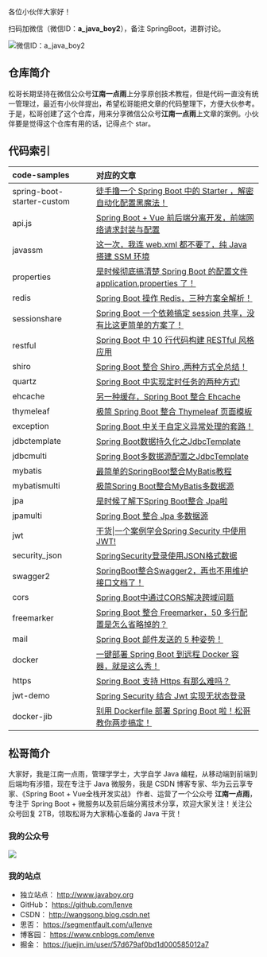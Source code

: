各位小伙伴大家好！

扫码加微信（微信ID：**a_java_boy2**），备注 SpringBoot，进群讨论。

![微信ID：a_java_boy2](https://user-images.githubusercontent.com/6023444/75459026-ba70d500-59b9-11ea-8cbd-3d5889f356c4.png)


## 仓库简介

松哥长期坚持在微信公众号**江南一点雨**上分享原创技术教程，但是代码一直没有统一管理过，最近有小伙伴提出，希望松哥能把文章的代码整理下，方便大伙参考。于是，松哥创建了这个仓库，用来分享微信公众号**江南一点雨**上文章的案例。小伙伴要是觉得这个仓库有用的话，记得点个 star。

## 代码索引

|code-samples|对应的文章|
|:---|:---|
|spring-boot-starter-custom|[徒手撸一个 Spring Boot 中的 Starter ，解密自动化配置黑魔法！](https://mp.weixin.qq.com/s/tKr_shLQnvcQADr4mvcU3A)|
|api.js|[Spring Boot + Vue 前后端分离开发，前端网络请求封装与配置](https://mp.weixin.qq.com/s/K8ANNmm6ZrP2xMyK6LGZ_g)|
|javassm|[这一次，我连 web.xml 都不要了，纯 Java 搭建 SSM 环境](https://mp.weixin.qq.com/s/NC_0oaeBzRjCB34U_ZWxIQ)|
|properties|[是时候彻底搞清楚 Spring Boot 的配置文件 application.properties 了！](https://mp.weixin.qq.com/s/cUhzpo8zkQq09d8S4WkAsw)|
|redis|[Spring Boot 操作 Redis，三种方案全解析！](https://mp.weixin.qq.com/s/cgDtmjPWTdh44bSlLC0Qsw)|
|sessionshare|[Spring Boot 一个依赖搞定 session 共享，没有比这更简单的方案了！](https://mp.weixin.qq.com/s/xs67SzSkMLz6-HgZVxTDFw)|
|restful|[Spring Boot 中 10 行代码构建 RESTful 风格应用](https://mp.weixin.qq.com/s/7uO87SOu93XH2Y3iWxWicg)|
|shiro|[Spring Boot 整合 Shiro ,两种方式全总结！](https://mp.weixin.qq.com/s/JU_-gn-yZ4VJJXTZvo7nZQ)|
|quartz|[Spring Boot 中实现定时任务的两种方式!](https://mp.weixin.qq.com/s/_20RYBkjKrB4tdpXI3hBOA)|
|ehcache|[另一种缓存，Spring Boot 整合 Ehcache](https://mp.weixin.qq.com/s/i9a3VOf_GMN_UBQ-8tKi3A)|
|thymeleaf|[极简 Spring Boot 整合 Thymeleaf 页面模板](https://mp.weixin.qq.com/s/7tgiuFceyZPHBZcLnPmkfw)|
|exception|[Spring Boot 中关于自定义异常处理的套路！](https://mp.weixin.qq.com/s/w26MvCWQ1RO4CUJrfXi5AA)|
|jdbctemplate|[Spring Boot数据持久化之JdbcTemplate](https://mp.weixin.qq.com/s/X4-e1cf3uZafg8XtMJeo_Q)|
|jdbcmulti|[Spring Boot多数据源配置之JdbcTemplate](https://mp.weixin.qq.com/s/7po83-CAoryo1eglumW42Q)|
|mybatis|[最简单的SpringBoot整合MyBatis教程](https://mp.weixin.qq.com/s/HOnX2XRDWrQ9oOKLo1ueKw)|
|mybatismulti|[极简Spring Boot整合MyBatis多数据源](https://mp.weixin.qq.com/s/9YXwk2-4zIq60WFuy6nXdw)|
|jpa|[是时候了解下Spring Boot整合 Jpa啦](http://www.javaboy.org/2019/0407/springboot-jpa.html)|
|jpamulti|[Spring Boot 整合 Jpa 多数据源](http://www.javaboy.org/2019/0407/springboot-jpa-multi.html)|
|jwt|[干货\|一个案例学会Spring Security 中使用 JWT!](https://mp.weixin.qq.com/s/riyFQSrkQBQBCyomE__fLA)|
|security_json|[SpringSecurity登录使用JSON格式数据](https://mp.weixin.qq.com/s/X1t-VCxzxIcQKOAu-pJrdw)|
|swagger2|[SpringBoot整合Swagger2，再也不用维护接口文档了！](https://mp.weixin.qq.com/s/iTsTqEeqT9K84S091ycdog)|
|cors|[Spring Boot中通过CORS解决跨域问题](https://mp.weixin.qq.com/s/ASEJwiswLu1UCRE-e2twYQ)|
|freemarker|[Spring Boot 整合 Freemarker，50 多行配置是怎么省略掉的？](https://mp.weixin.qq.com/s/zXwAy1dMlITqHOdBNeZEKg)|
|mail|[Spring Boot 邮件发送的 5 种姿势！](https://mp.weixin.qq.com/s/8UiEMpono-hUrRVwvDjUgA)|
|docker|[一键部署 Spring Boot 到远程 Docker 容器，就是这么秀！](https://mp.weixin.qq.com/s/vSCQLvQBYMYoPhdlO2v3XA)|
|https|[Spring Boot 支持 Https 有那么难吗？](https://mp.weixin.qq.com/s/WOmOXN_IK0IMjL0_hlAOFA)|
|jwt-demo|[Spring Security 结合 Jwt 实现无状态登录](https://mp.weixin.qq.com/s/Sn59dxwtsEWoj2wdynQuRQ)|
|docker-jib|[别用 Dockerfile 部署 Spring Boot 啦！松哥教你两步搞定！](https://mp.weixin.qq.com/s/ZqWktjLUOzHNKOGE6BfHRA)|

## 松哥简介

大家好，我是江南一点雨，管理学学士，大学自学 Java 编程，从移动端到前端到后端均有涉猎，现在专注于 Java 微服务，我是 CSDN 博客专家、华为云云享专家、《Spring Boot + Vue全栈开发实战》 作者、运营了一个公众号 **江南一点雨**，专注于 Spring Boot + 微服务以及前后端分离技术分享，欢迎大家关注！关注公众号回复 2TB，领取松哥为大家精心准备的 Java 干货！

### 我的公众号

![](http://www.javaboy.org/images/sb/javaboy.jpg)

### 我的站点

- 独立站点： http://www.javaboy.org
- GitHub： https://github.com/lenve
- CSDN： http://wangsong.blog.csdn.net
- 思否： https://segmentfault.com/u/lenve
- 博客园： https://www.cnblogs.com/lenve
- 掘金： https://juejin.im/user/57d679af0bd1d000585012a7